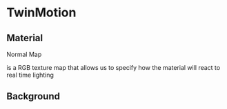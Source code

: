 # TwinMotion

## Material

Normal Map

is a RGB texture map that allows us to specify how the material will react to real time lighting

## Background
